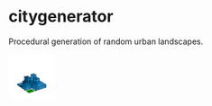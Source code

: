 # citygenerator
Procedural generation of random urban landscapes.

<img src="https://github.com/bss116/citygenerator/blob/master/examples/ULG.png" width="80">
